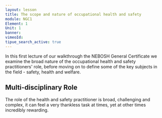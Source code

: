 ```yaml
---
layout: lesson
title: The scope and nature of occupational health and safety
module: NGC1
Element: 1
Unit: 1
banner:
vimeoId: 
tipue_search_active: true
---
```

In this first lecture of our walkthrough the NEBOSH General Certificate we examine the broad nature of the occupational health and safety practitioners' role, before moving on to define some of the key subjects in the field - safety, health and welfare.

Multi-disciplinary Role
-----------------------
The role of the health and safety practitioner is broad, challenging and complex, it can feel a very thankless task at times, yet at other times incredibly rewarding.


